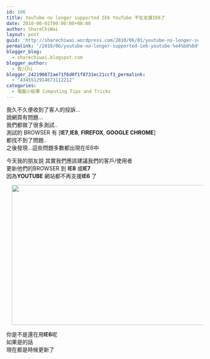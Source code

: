 ```yaml
---
id: 106
title: YouTube no longer supported IE6 YouTube 不在支援IE6了
date: 2010-06-01T00:00:00+08:00
author: ShareChiWai
layout: post
guid: 'http://sharechiwai.wordpress.com/2010/06/01/youtube-no-longer-supported-ie6-youtube-%e4%b8%8d%e5%9c%a8%e6%94%af%e6%8f%b4ie6%e4%ba%86'
permalink: '/2010/06/youtube-no-longer-supported-ie6-youtube-%e4%b8%8d%e5%9c%a8%e6%94%af%e6%8f%b4ie6%e4%ba%86/'
blogger_blog:
  - sharechiwai.blogspot.com
blogger_author:
  - 智/Chi
blogger_242190872ae71f6d0f1f8731ec21ccf3_permalink:
  - "4345512914673112212"
categories:
  - 電腦小貼事 Computing Tips and Tricks
---
```

<div class="separator" style="clear:both;text-align:center;">
</div>

我久不久便收到了客人的投訴…  
說網頁有問題&#8230;  
我們都做了很多測試..  
測試的 BROWSER 有 [**IE7**,**IE8**, **FIREFOX**, **GOOGLE CHROME**]  
都找不到了問題..  
之後發現&#8230;這些問題多數都出現在IE6中

今天我的朋友說 其實我們應該建議我們的客戶/使用者  
更新他們的BROWSER 到 **IE8** 或**IE7**  
因為**YOUTUBE** 網站都不再支援**IE6** 了

<div class="separator" style="clear:both;text-align:center;">
  <a href="https://i1.wp.com/oldblog.sharechiwai.com/wp-content/uploads/2010/08/ie6_fadeout.jpg" style="margin-left:1em;margin-right:1em;"><img border="0" height="367" src="https://i1.wp.com/oldblog.sharechiwai.com/wp-content/uploads/2010/08/ie6_fadeout.jpg?resize=625%2C367" width="625" data-recalc-dims="1" /></a>
</div>

你是不是還在用**IE6**呢  
如果是的話  
現在都是時候更新了